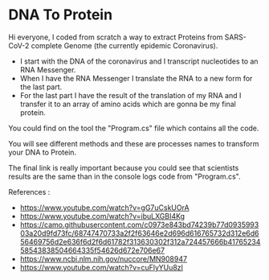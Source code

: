 # DNA To Protein

Hi everyone, I coded from scratch a way to extract Proteins from SARS-CoV-2 complete Genome (the currently epidemic Coronavirus).
- I start with the DNA of the coronavirus and I transcript nucleotides to an RNA Messenger.
- When I have the RNA Messenger I translate the RNA to a new form for the last part.
- For the last part I have the result of the translation of my RNA and I transfer it to an array of amino acids which are gonna be my final protein.

You could find on the tool the "Program.cs" file which contains all the code.

You will see different methods and these are processes names to transform your DNA to Protein.

The final link is really important because you could see that scientists results are the same than in the console logs code from "Program.cs".

References :
- https://www.youtube.com/watch?v=gG7uCskUOrA
- https://www.youtube.com/watch?v=ibuLXGBI4Kg
- https://camo.githubusercontent.com/c0973e843bd74239b77d093599303a20d9fd73fc/68747470733a2f2f63646e2d696d616765732d312e6d656469756d2e636f6d2f6d61782f313630302f312a724457666b4176523458543838504664335f54626d672e706e67
- https://www.ncbi.nlm.nih.gov/nuccore/MN908947
- https://www.youtube.com/watch?v=cuFlyYUu8zI
